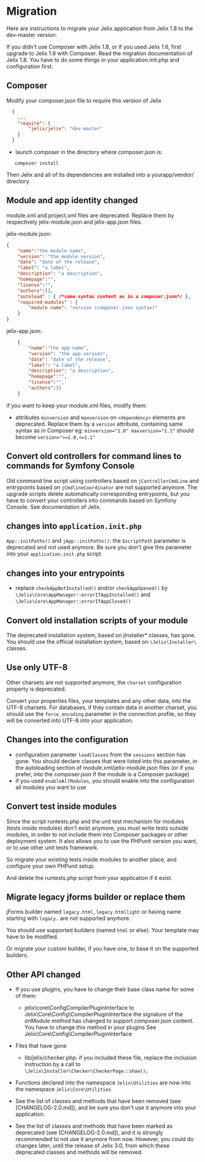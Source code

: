 Migration
==========

Here are instructions to migrate your Jelix application from Jelix 1.8 to the dev-master
version.

If you didn't use Composer with Jelix 1.8, or if you used Jelix 1.6, first upgrade to Jelix 1.8 with Composer.
Read the migration documentation of Jelix 1.8. You have to do some things in
your application.init.php and configuration first.

## Composer

Modify your composer.json file to require this version of Jelix

```json
  {
    ...
    "require": {
        "jelix/jelix": "dev-master"
    }
  }
```

- launch composer in the directory where composer.json is:

```
   composer install
```

Then Jelix and all of its dependencies are installed into a yourapp/vendor/ directory.

## Module and app identity changed

module.xml and project.xml files are deprecated. Replace them by respectively jelix-module.json
and jelix-app.json files.

jelix-module.json:
```json
{
    "name":"the module name",
    "version": "the module version",
    "date": "date of the release",
    "label": "a label",
    "description": "a description",
    "homepage":"",
    "license":"",
    "authors":[],
    "autoload" : { /*same syntax content as in a composer.json*/ },
    "required-modules" : {
        "module name": "version (composer.json syntax)"
    }
}
```

jelix-app.json:

```json
    {
        "name":"the app name",
        "version": "the app version",
        "date": "date of the release",
        "label": "a label",
        "description": "a description",
        "homepage":"",
        "license":"",
        "authors":[]
    }
```

if you want to keep your module.xml files, modify them:

- attributes `minversion` and `maxversion` on `<dependency>` elements are deprecated. Replace
  them by a `version` attribute, containing same syntax as in Composer
  eg: `minversion="1.0" maxversion="1.1"` should become `version=">=1.0,<=1.1"`

## Convert old controllers for command lines to commands for Symfony Console

Old command line script using controllers based on `jControllerCmdLine` and entrypoints based on `jCmdlineCoordinator`
are not supported anymore. The upgrade scripts delete automatically corresponding entrypoints, but you have
to convert your controllers into commands based on Symfony Console. See documentation of Jelix.

## changes into `application.init.php`

`App::initPaths()` and `jApp::initPaths()`: the `$scriptPath` parameter is deprecated and not used anymore.
Be sure you don't give this parameter into your `application.init.php` script.

## changes into your entrypoints

- replace `checkAppNotInstalled()` and/or `checkAppOpened()`
  by `\Jelix\Core\AppManager::errorIfAppInstalled()` and `\Jelix\Core\AppManager::errorIfAppClosed()`

## Convert old installation scripts of your module

The deprecated installation system, based on jInstaller* classes, has gone. You should
use the official installation system, based on `\Jelix\Installer\` classes.

## Use only UTF-8

Other charsets are not supported anymore, the `charset` configuration property
is deprecated.

Convert your properties files, your templates and any other data, into the UTF-8 charsets.
For databases, if they contain data in another charset, you should use the 
`force_encoding` parameter in the connection profile, so they will be converted
into UTF-8 into your application.

## Changes into the configuration

- configuration parameter `loadClasses` from the `sessions` section has gone. You should
  declare classes that were listed into this parameter, in the autoloading
  section of module.xml/jelix-module.json files (or if you prefer, into the 
  composer.json if the module is a Composer package)
- if you used `enableAllModules`, you should enable into the configuration all modules you want to use

## Convert test inside modules

Since the script runtests.php and the unit test mechanism for modules
(tests inside modules) don't exist anymore, you must write tests outside modules,
in order to not include them into Composer packages or other deployment system.
It also allows you to use the PHPunit version you want, or to use other unit tests framework.

So migrate your existing tests inside modules to another place, and configure
your own PHPunit setup.

And delete the runtests.php script from your application if it exist.

## Migrate legacy jforms builder or replace them

jForms builder named `legacy.html`,  `legacy.htmllight` or having name starting with `legacy.`
are not supported anymore. 

You should use supported builders (named `html` or else). Your template may have to
be modified.

Or migrate your custom builder, if you have one, to base it on the supported builders.


## Other API changed

- If you use plugins, you have to change their base class name for some of them:
   - jelix\core\ConfigCompilerPluginInterface to Jelix\Core\Config\CompilerPluginInterface
        the signature of the onModule method has changed to support composer.json content.
        You have to change this method in your plugins
        See Jelix\Core\Config\CompilerPluginInterface

- Files that have gone
   - lib/jelix/checker.php: if you included these file, replace the inclusion instruction
     by a call to ```\Jelix\Installer\Checker\CheckerPage::show();```

- Functions declared into the namespace `Jelix\Utilities` are now into the namespace `Jelix\Core\Utilities`

- See the list of classes and methods that have been removed (see [CHANGELOG-2.0.md]), and be sure you don't use it anymore into your application.

- See the list of classes and methods that have been marked as deprecated (see [CHANGELOG-2.0.md]), and it is
  strongly recommended to not use it anymore from now. However, you could do changes later, until the release of 
  Jelix 3.0, from which these deprecated classes and methods will be removed.

